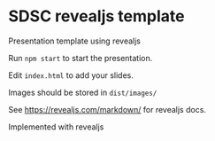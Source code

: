 SDSC revealjs template
======================

Presentation template using revealjs

Run ``npm start`` to start the presentation.

Edit ``index.html`` to add your slides.

Images should be stored in ``dist/images/``

See https://revealjs.com/markdown/ for revealjs docs.

Implemented with revealjs
